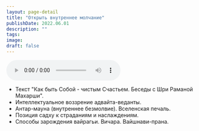 ```yaml
---
layout: page-detail
title: "Открыть внутреннее молчание"
publishDate: 2022.06.01
description: ""
tags:
image:
draft: false
---
```


<audio title="2022.06.01 - Открыть внутреннее молчание.mp3" src="/upload/iblock/971/971838a3940f1aa5650d94d4133a4687.mp3" controls=""></audio>

* Текст "Как быть Собой - чистым Счастьем. Беседы с Шри Раманой Махарши".
* Интеллектуальное воззрение адвайта-веданты.
* Антар-мауна (внутреннее безмолвие). Вселенская печаль.
* Позиция садху к страданиям и наслаждениям.
* Способы зарождения вайрагьи. Вичара. Вайшнави-прана.

  
